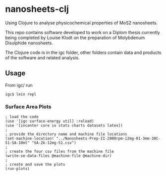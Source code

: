 nanosheets-clj
==============

Using Clojure to analyse physicochemical properties of MoS2 nanosheets.

This repo contains software developed to work on a Diplom thesis currently being
completed by Louise Klodt on the preparation of Molybdenum Disulphide nanosheets.

The Clojure code is in the igc folder, other folders contain data and products of the software and related analysis.

## Usage

From igc/ run 

    igc$ lein repl

### Surface Area Plots

    ; load the code
    (use '[igc surface-energy util] :reload)
    (use '[incanter core io stats charts datasets latex])
    ;
    ; provide the directory name and machine file locations
    (set-machine-location! "../Nanosheets-Prep-II-2000rpm-12mg-01-3mm-30C-S1-SA-10ml" "SA-2k-12mg-S1.csv")
    ;
    ; create the four csv files from the machine file
    (write-se-data-files @machine-file @machine-dir)
    ;
    ; create and save the plots
    (run-plots)

